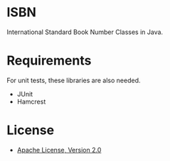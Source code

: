 # ISBN

International Standard Book Number Classes in Java.

# Requirements

For unit tests, these libraries are also needed.

- JUnit
- Hamcrest

# License

- [Apache License, Version 2.0](http://www.apache.org/licenses/LICENSE-2.0)
